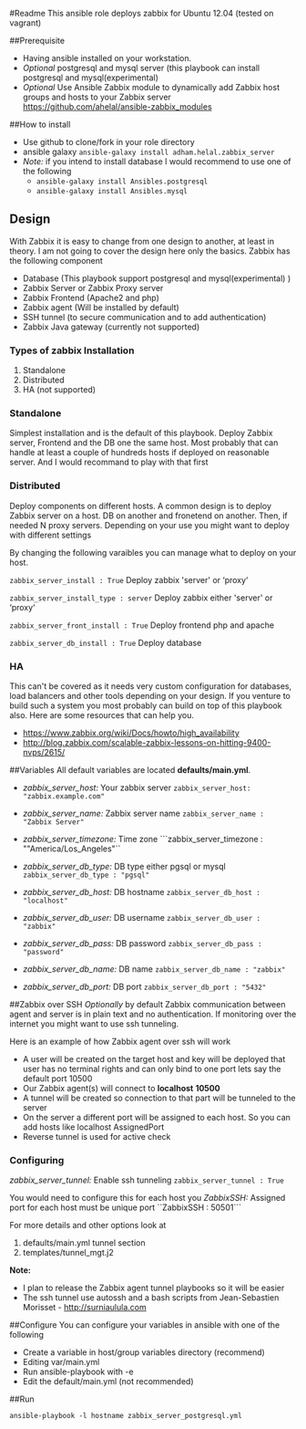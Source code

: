 #Readme
This ansible role deploys zabbix for Ubuntu 12.04 (tested on vagrant)

##Prerequisite
* Having ansible installed on your workstation. 
* *Optional* postgresql and mysql server (this playbook can install postgresql and mysql(experimental)
* *Optional* Use Ansible Zabbix module to dynamically add Zabbix host groups and hosts to your Zabbix server https://github.com/ahelal/ansible-zabbix_modules

##How to install
* Use github to clone/fork in your role directory
* ansible galaxy ```ansible-galaxy install adham.helal.zabbix_server```
* *Note:* if you intend to install database I would recommend to use one of the following
  * ```ansible-galaxy install Ansibles.postgresql```
  * ```ansible-galaxy install Ansibles.mysql```

## Design
With Zabbix it is easy to change from one design to another, at least in theory. I am not going to cover the design here only the basics.
Zabbix  has the following component
* Database (This playbook support postgresql and mysql(experimental) )
* Zabbix Server or Zabbix Proxy server
* Zabbix Frontend (Apache2 and php)
* Zabbix agent (Will be installed by default)
* SSH tunnel (to secure communication and to add authentication)
* Zabbix Java gateway (currently not supported)

### Types of zabbix Installation
1. Standalone
2. Distributed
3. HA (not supported) 


### Standalone
Simplest installation and is the default of this playbook. Deploy Zabbix server, Frontend and the DB one the same host. Most probably that can handle at least a couple of hundreds hosts if deployed on reasonable server. And I would recommand to play with that first

### Distributed
Deploy components on different hosts. A common design is to deploy Zabbix server on a host.  DB on another and fronetend on another. Then, if needed N proxy servers. Depending on your use you might want to deploy with different settings

By changing the following varaibles you can manage what to deploy on your host.

```zabbix_server_install : True``` Deploy  zabbix 'server' or ‘proxy‘

```zabbix_server_install_type : server``` Deploy  zabbix  either 'server' or ‘proxy‘

```zabbix_server_front_install : True``` Deploy frontend php and apache

```zabbix_server_db_install : True``` Deploy database



### HA 
This can't be covered as it needs very custom configuration for databases, load balancers and other tools depending on your design. If you venture to build such a system you most probably can build on top of this playbook also. Here are some resources that can help you.
* https://www.zabbix.org/wiki/Docs/howto/high_availability
* http://blog.zabbix.com/scalable-zabbix-lessons-on-hitting-9400-nvps/2615/


##Variables 
All default variables are located **defaults/main.yml**.

  - *zabbix_server_host:*  Your zabbix server  ```zabbix_server_host: "zabbix.example.com"```

  - *zabbix_server_name:* Zabbix server name  ```zabbix_server_name : "Zabbix Server"```
  
  - *zabbix_server_timezone:* Time zone  ```zabbix_server_timezone : ""America/Los_Angeles"``

  - *zabbix_server_db_type:* DB type either pgsql or mysql   ```zabbix_server_db_type : "pgsql"```
  
  - *zabbix_server_db_host:* DB hostname   ```zabbix_server_db_host : "localhost"```    
  
  - *zabbix_server_db_user:* DB username   ```zabbix_server_db_user : "zabbix"```

  - *zabbix_server_db_pass:* DB password  ```zabbix_server_db_pass : "password"```

  - *zabbix_server_db_name:* DB name ```zabbix_server_db_name : "zabbix"```
  
  - *zabbix_server_db_port:* DB port ```zabbix_server_db_port : "5432"```

##Zabbix over SSH
*Optionally* by default Zabbix communication between agent and server is in plain text and no authentication. If monitoring over the internet you might want to use ssh tunneling.

Here is an example of how Zabbix agent over ssh will work
- A user will be created on the target host and key will be deployed that user has no terminal rights and can only bind to one port lets say the default port 10500
- Our Zabbix agent(s) will connect to **localhost** **10500** 
- A tunnel will be created so connection to that part will be tunneled to the server
- On the server a different port will be assigned to each host. So you can add hosts like localhost AssignedPort
- Reverse tunnel is used for active check

### Configuring 
*zabbix_server_tunnel:* Enable ssh tunneling ```zabbix_server_tunnel : True```

You would need to configure this for each host you
*ZabbixSSH:* Assigned port for each host must be unique  port ``ZabbixSSH  : 50501```

For more details and other options look at 
1. defaults/main.yml tunnel section
2. templates/tunnel_mgt.j2

**Note:** 
* I plan to release the Zabbix agent tunnel playbooks so it will be easier 
* The ssh tunnel use autossh and a bash scripts from Jean-Sebastien Morisset - http://surniaulula.com

##Configure
You can configure your variables in ansible with one of the following

 * Create a variable in host/group variables directory (recommend)
 * Editing var/main.yml
 * Run ansible-playbook with -e
 * Edit the default/main.yml (not recommended)

##Run
    
  ```ansible-playbook -l hostname zabbix_server_postgresql.yml```



